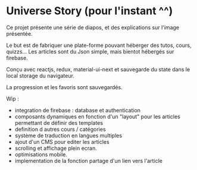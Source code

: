 # Universe Story (pour l'instant ^^)

Ce projet présente une série de diapos, et des explications sur l'image présentée.

Le but est de fabriquer une plate-forme pouvant héberger des tutos, cours, quizzs...
Les articles sont du Json simple, mais bientot hébergés sur firebase. 


Conçu avec reactjs, redux, material-ui-next et sauvegarde du state dans le local storage du navigateur.

La progression et les favoris sont sauvegardés.

Wip :
- integration de firebase : database et authentication
- composants dynamiques en fonction d'un "layout" pour les articles permettant de définir des templates
- definition d autres cours / catégories
- système de traduction en langues multiples
- ajout d'un CMS pour editer les articles
- scrolling et affichage plein ecran.
- optimisations mobile.
- implementation de la fonction partage d'un lien vers l'article


